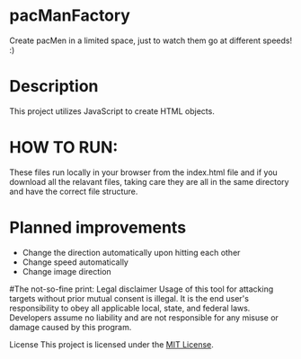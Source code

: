 # pacManFactory
Create pacMen in a limited space, just to watch them go at different speeds! :)

# Description

This project utilizes JavaScript to create HTML objects.


# HOW TO RUN:
These files run locally in your browser from the index.html file and if you download all the relavant files, taking care they are all in the same directory and have the correct file structure. 

# Planned improvements

- Change the direction automatically upon hitting each other
- Change speed automatically
- Change image direction

#The not-so-fine print:
Legal disclaimer
Usage of this tool for attacking targets without prior mutual consent is illegal. It is the end user's responsibility to obey all applicable local, state, and federal laws. Developers assume no liability and are not responsible for any misuse or damage caused by this program.

License
This project is licensed under the [MIT License](https://mit-license.org).
